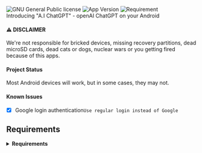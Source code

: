 
![GNU General Public license](https://img.shields.io/badge/License-GNU%20v3.0-red)
![App Version](https://img.shields.io/badge/Version-1.0-brightgreen)
![Requirement](https://img.shields.io/badge/Requirement-Android%2010-orange)  
Introducing "A.I ChatGPT" - openAI ChatGPT on your Android 

#### ⚠️ **DISCLAIMER**

We're not responsible for bricked devices, missing recovery partitions, dead microSD cards, dead cats or dogs, nuclear wars or you getting fired because of this apps. 

#### **Project Status**
Most Android devices will work, but in some cases, they may not.

#### Known Issues 
- [x] Google login authentication```Use regular login instead of Google```

## Requirements
<details> 
<summary><strong>Requirements</strong></summary>

• Android 10 and up
</details>